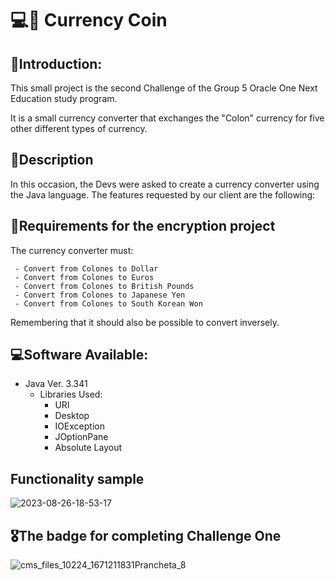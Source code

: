 # 💻🏧 Currency Coin
## 💬Introduction:
This small project is the second Challenge of the Group 5 Oracle One Next Education study program.

It is a small currency converter that exchanges the "Colon" currency for five other different types of currency.
## 📑Description
In this occasion, the Devs were asked to create a currency converter using the Java language. The features requested by our client are the following:
## 📝Requirements for the encryption project
The currency converter must:
```
 - Convert from Colones to Dollar
 - Convert from Colones to Euros
 - Convert from Colones to British Pounds
 - Convert from Colones to Japanese Yen
 - Convert from Colones to South Korean Won
```
Remembering that it should also be possible to convert inversely.
## 💻Software Available:
- Java Ver. 3.341
  - Libraries Used:
    - URI
    - Desktop
    - IOException
    - JOptionPane
    - Absolute Layout
   
## Functionality sample
![2023-08-26-18-53-17](https://github.com/LuisJimenez35/Coversor-Coin/assets/82769778/047e8f01-3fb5-44d3-856b-48fc0054be68)

## 🎖️The badge for completing Challenge One
![cms_files_10224_1671211831Prancheta_8](https://github.com/LuisJimenez35/Coversor-Coin/assets/82769778/1d3074cf-1390-4f9e-a6b8-874aa074836e)
